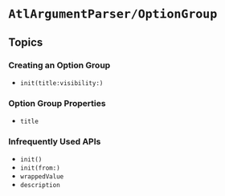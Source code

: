 # ``AtlArgumentParser/OptionGroup``

## Topics

### Creating an Option Group

- ``init(title:visibility:)``

### Option Group Properties

- ``title``

### Infrequently Used APIs

- ``init()``
- ``init(from:)``
- ``wrappedValue``
- ``description``


